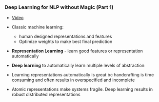 ### Deep Learning for NLP without Magic (Part 1)

* [Video](https://www.youtube.com/watch?v=eixGKz0Asr8)

* Classic machine learning: 
  * human designed representations and features
  * Optimize weights to make best final prediction

* **Representation Learning** - learn good features or representation automatically

* **Deep learning** to automatically learn multiple levels of abstraction

* Learning representations automatically is great bc handcrafting is time
  consuming and often results in overspecified and incomplete

* Atomic representations make systems fragile.  Deep learning results in 
  robust distributed representations



